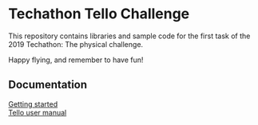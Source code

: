 # Techathon Tello Challenge

This repository contains libraries and sample code for the first task of the 2019 Techathon: The physical challenge.

Happy flying, and remember to have fun! 

## Documentation

[Getting started](docs/getting_started.md)\
[Tello user manual](https://dl-cdn.ryzerobotics.com/downloads/Tello/20180212/Tello+User+Manual+v1.0_EN_2.12.pdf) 

